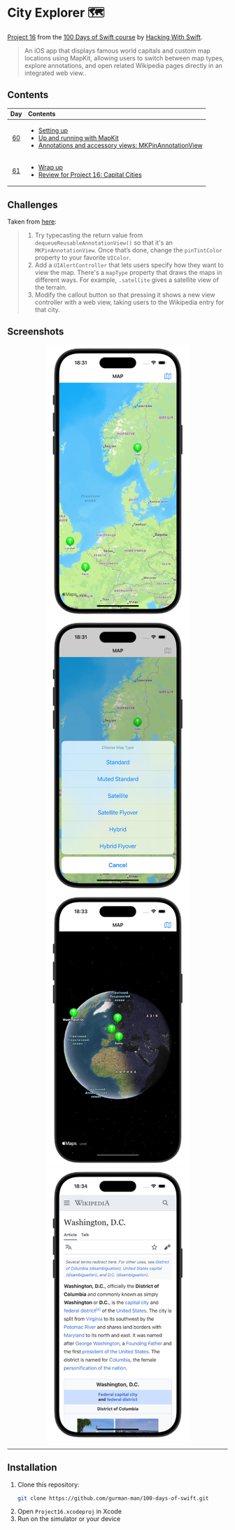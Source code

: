 # City Explorer 🗺️ 

[Project 16](https://www.hackingwithswift.com/read/16/overview) from the [100 Days of Swift course](https://www.hackingwithswift.com/100) by [Hacking With Swift](https://www.hackingwithswift.com/).

>An iOS app that displays famous world capitals and custom map locations using MapKit, allowing users to switch between map types, explore annotations, and open related Wikipedia pages directly in an integrated web view..

## Contents

|                      Day                      | Contents                                                                                                                                                                                                                                                                          |
|:---------------------------------------------:|:----------------------------------------------------------------------------------------------------------------------------------------------------------------------------------------------------------------------------------------------------------------------------------|
| [60](https://www.hackingwithswift.com/100/60) | <ul><li>[Setting up](https://www.hackingwithswift.com/read/16/1/setting-up)</li><li>[Up and running with MapKit](https://www.hackingwithswift.com/read/16/2)</li><li>[Annotations and accessory views: MKPinAnnotationView](https://www.hackingwithswift.com/read/16/3)</li></ul> |
| [61](https://www.hackingwithswift.com/100/61) | <ul><li>[Wrap up](https://www.hackingwithswift.com/read/16/4)</li><li>[Review for Project 16: Capital Cities](https://www.hackingwithswift.com/review/hws/project-16-capital-cities)</li></ul>                                                                                    |


## Challenges

Taken from [here](https://www.hackingwithswift.com/read/16/4):

>1. Try typecasting the return value from `dequeueReusableAnnotationView()` so that it's an `MKPinAnnotationView`. Once that’s done, change the `pinTintColor` property to your favorite `UIColor`.
>2. Add a `UIAlertController` that lets users specify how they want to view the map. There's a `mapType` property that draws the maps in different ways. For example, `.satellite` gives a satellite view of the terrain.
>3. Modify the callout button so that pressing it shows a new view controller with a web view, taking users to the Wikipedia entry for that city.

## Screenshots

<div align="center">
  <img src="./Screenshots/1.png" alt="Main screen" width="325">
  <img src="./Screenshots/2.png" alt="Map types" width="325">
  <img src="./Screenshots/3.png" alt="Hybrid type" width="325">
  <img src="./Screenshots/4.png" alt="Detail screen" width="325">
</div>

---

## Installation

1. Clone this repository:  
   ```bash
   git clone https://github.com/gurman-man/100-days-of-swift.git
   ```
2. Open `Project16.xcodeproj` in Xcode
3. Run on the simulator or your device

